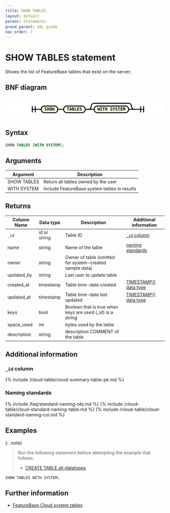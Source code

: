```yaml
---
title: SHOW TABLES
layout: default
parent: Statements
grand_parent: SQL guide
nav_order: 7
---
```


# SHOW TABLES statement

Shows the list of FeatureBase tables that exist on the server.

## BNF diagram

![expr](/assets/images/sql-guide/show_tables.svg)

## Syntax

```sql
SHOW TABLES [WITH SYSTEM];
```

## Arguments

| Argument | Description |
|---|---|
| SHOW TABLES | Return all tables owned by the user |
| WITH SYSTEM | Include FeatureBase system tables in results |

## Returns

| Column Name | Data type | Description | Additional information |
|---|---|---|---|
| `_id` | id or string  | Table ID | [`_id` column](#_id-column) |
| name | string | Name of the table | [naming standards](#naming-standards)
| owner | string | Owner of table (omitted for system-created sample data) |  |
| updated_by | string | Last user to update table |  |
| created_at | timestamp | Table time-date created | [TIMESTAMP() data type](/docs/sql-guide/data-types/data-type-timestamp) |
| updated_at | timestamp | Table time-date last updated | [TIMESTAMP() data type](/docs/sql-guide/data-types/data-type-timestamp) |
| keys | bool | Boolean that is true when keys are used (_id) is a string |  |
| space_used | int | bytes used by the table. |  |
| description | string | description COMMENT of the table |  |

## Additional information

### `_id` column

{% include /cloud-table/cloud-summary-table-pk.md %}

### Naming standards

{% include /faq/standard-naming-obj.md %}
{% include /cloud-table/cloud-standard-naming-table.md %}
{% include /cloud-table/cloud-standard-naming-col.md %}

## Examples

{: .note}
>Run the following statement before attempting the example that follows:
> * [CREATE TABLE all-datatypes](/docs/sql-guide/examples/sql-eg-table/sql-eg-table-create-all-datatypes)

```
SHOW TABLES WITH SYSTEM;
```

## Further information

* [FeatureBase Cloud system tables](/docs/sql-guide/system-tables/system-tables-home)
